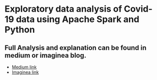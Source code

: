 # Exploratory data analysis of Covid-19 data using Apache Spark and Python

## Full Analysis and explanation can be found in medium or imaginea blog.
- [Medium link](https://medium.com/@lijoabraham1234/exploratory-data-analysis-of-covid-19-data-using-apache-spark-and-python-c62300d67595)
- [Imaginea link](https://blog.imaginea.com/exploratory-data-analysis-of-covid-19-data-using-apache-spark-and-python/)
